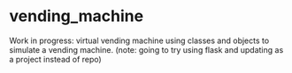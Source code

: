 # vending_machine
Work in progress:
virtual vending machine using classes and objects to simulate a vending machine.
(note: going to try using flask and updating as a project instead of repo)
